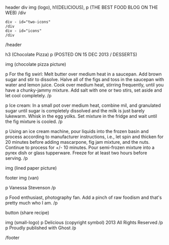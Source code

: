 header
    div
        img (logo), 
        h1(DELICIOUS),
        p (THE BEST FOOD BLOG ON THE WEB) 
    /div

    div - id="two-icons"
    /div
    div - id="icons"
    /div
/header

h3 (Chocolate Pizza)
p (POSTED ON 15 DEC 2013 / DESSERTS)

img (chocolate pizza picture)

p
For the fig swirl: Melt butter over medium heat in a saucepan. Add brown sugar and stir to dissolve. Halve all of the figs and toss in the saucepan with water and lemon juice. Cook over medium heat, stirring frequently, until you have a chunky-jammy mixture. Add salt with one or two stirs, set aside and let cool completely.
/p

p Ice cream: In a small pot over medium heat, combine mil, and granulated sugar until sugar is completely dissolved and the milk is just barely lukewarm. Whisk in the egg yolks. Set mixture in the fridge and wait until the fig mixture is cooled.
/p

p Using an ice cream machine, pour liquids into the frozen basin and process according to manufacturer instructions, i.e., let spin and thicken for 20 minutes before adding mascarpone, fig jam mixture, and the nuts. Continue to process for +/- 10 minutes. Pour semi-frozen mixture into a pyrex dish or glass tupperware. Freeze for at least two hours before serving. 
/p

img (lined paper picture)


footer
img (van)

p Vanessa Stevenson
/p

p Food enthusiast, photography fan. Add a pinch of raw foodism and that's pretty much who I am.
/p

button (share recipe)

img (small-logo)
p Delicious (copyright symbol) 2013 All Rights Reserved
/p
p Proudly published with Ghost
/p

/footer